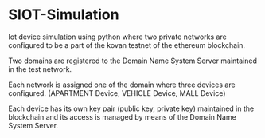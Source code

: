 # SIOT-Simulation
Iot device simulation using python where two private networks are configured
to be a part of the kovan testnet of the ethereum blockchain.

Two domains are registered to the Domain Name System Server maintained in the 
test network.

Each network is assigned one of the domain where three devices are
configured. (APARTMENT Device, VEHICLE Device, MALL Device)

Each device has its own key pair (public key, private key) maintained
in the blockchain and its access is managed by means of the Domain Name
System Server.
